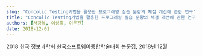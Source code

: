 ```yaml
---
slug: "Concolic Testing기법을 활용한 프로그래밍 실습 문항의 채점 개선에 관한 연구"
title: "Concolic Testing기법을 활용한 프로그래밍 실습 문항의 채점 개선에 관한 연구"
authors: [서강복, 이성희, 이우진]
date: 2018-12-01
---
```


2018 한국 정보과학회 한국소프트웨어종합학술대회 논문집, 2018년 12월
